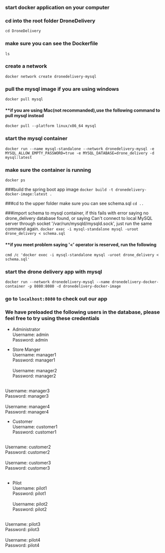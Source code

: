 
### start docker application on your computer

### cd into the root folder DroneDelivery
`cd DroneDelivery`

### make sure you can see the Dockerfile
`ls`

### create a network
`docker network create dronedelivery-mysql`

### pull the mysql image if you are using windows
`docker pull mysql`

#### **if you are using Mac(not recommanded),use the following command to pull mysql instead
`docker pull --platform linux/x86_64 mysql`

### start the mysql container
`docker run --name mysql-standalone --network dronedelivery-mysql -e MYSQL_ALLOW_EMPTY_PASSWORD=true -e MYSQL_DATABASE=drone_delivery -d mysql:latest`

### make sure the container is running
`docker ps`

###build the spring boot app image
`docker build -t dronedelivery-docker-image:latest .`

###cd to the upper folder make sure you can see schema.sql
`cd ..`

###import schema to mysql container, if this fails with error saying no drone_delivery database found, or saying  Can't connect to local MySQL server through socket '/var/run/mysqld/mysqld.sock', just run the same command again.
`docker exec -i mysql-standalone mysql -uroot drone_delivery < schema.sql`

#### **if you meet problem saying '<' operator is reserved, run the following
`cmd /c 'docker exec -i mysql-standalone mysql -uroot drone_delivery < schema.sql'`

### start the drone delivery app with mysql
`docker run --network dronedelivery-mysql --name dronedelivery-docker-container -p 8080:8080 -d dronedelivery-docker-image`

### go to `localhost:8080` to check out our app

### We have preloaded the following users in the database, please feel free to try using these credentials
- Administrator \
Username: admin <br>
Password: admin

- Store Manger \
Username: manager1 <br>
Password: manager1 <br>
\
Username: manager2 <br>
Password: manager2 <br>
<br>
Username: manager3 <br>
Password: manager3 <br>
<br>
Username: manager4 <br>
Password: manager4 <br>

- Customer\
Username: customer1 <br>
Password: customer1<br>
<br>
Username: customer2 <br>
Password: customer2<br>
<br>
Username: customer3 <br>
Password: customer3<br>
<br>

- Pilot \
Username: pilot1 <br>
Password: pilot1 <br>
\
Username: pilot2 <br>
Password: pilot2 <br>
<br>
Username: pilot3 <br>
Password: pilot3 <br>
<br>
Username: pilot4 <br>
Password: pilot4 <br>
